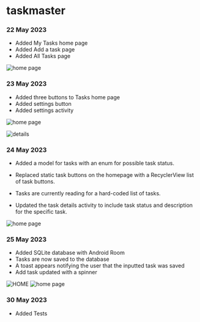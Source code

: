 # taskmaster

### 22 May 2023

* Added My Tasks home page
* Added Add a task page
* Added All Tasks page


![home page](./screenshots/home%20page%20.png)

### 23 May 2023

* Added three buttons to Tasks home page
* Added settings button
* Added settings activity

![home page](./screenshots/5-23%20home%20page.png)

![details](./screenshots/5-23%20task%20details.png)

### 24 May 2023

* Added a model for tasks with an enum for possible task status.
* Replaced static task buttons on the homepage with a RecyclerView list of task buttons.
* Tasks are currently reading for a hard-coded list of tasks.

* Updated the task details activity to include task status and description for the specific task.

![home page](./screenshots/lab%2028%20.png)

### 25 May 2023

* Added SQLite database with Android Room
* Tasks are now saved to the database
* A toast appears notifying the user that the inputted task was saved
* Add task updated with a spinner 

![HOME](./screenshots/LAB%2029.png)
![home page](./screenshots/lab%2028%20.png)

### 30 May 2023

* Added Tests


